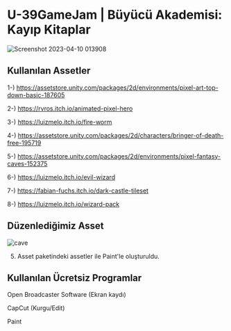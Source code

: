 # U-39GameJam | Büyücü Akademisi: Kayıp Kitaplar
![Screenshot 2023-04-10 013908](https://user-images.githubusercontent.com/54241620/230800935-e8e09010-1464-435b-9d78-3b7983ab4add.png)

## Kullanılan Assetler
1-) https://assetstore.unity.com/packages/2d/environments/pixel-art-top-down-basic-187605

2-) https://rvros.itch.io/animated-pixel-hero

3-) https://luizmelo.itch.io/fire-worm

4-) https://assetstore.unity.com/packages/2d/characters/bringer-of-death-free-195719

5-) https://assetstore.unity.com/packages/2d/environments/pixel-fantasy-caves-152375

6-) https://luizmelo.itch.io/evil-wizard

7-) https://fabian-fuchs.itch.io/dark-castle-tileset

8-) https://luizmelo.itch.io/wizard-pack

## Düzenlediğimiz Asset
![cave](https://user-images.githubusercontent.com/54241620/230801220-829271d7-91f9-4056-baa5-860352deb9f4.png)

5. Asset paketindeki assetler ile Paint'le oluşturuldu.

## Kullanılan Ücretsiz Programlar
Open Broadcaster Software (Ekran kaydı)

CapCut (Kurgu/Edit)

Paint
